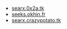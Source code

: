 * [searx.0x2a.tk](https://searx.0x2a.tk)
* [seeks.okhin.fr](https://seeks.okhin.fr/)
* [searx.crazypotato.tk](https://searx.crazypotato.tk)